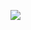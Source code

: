 ![](https://www.nta.go.jp/tmp/511461ba-dd83-42b8-9cab-bd2054c6fba5/images/01ec71c42955f13e27ecc792f75fe3136336ade76d98e306a92060205fe52bbf.jpg)